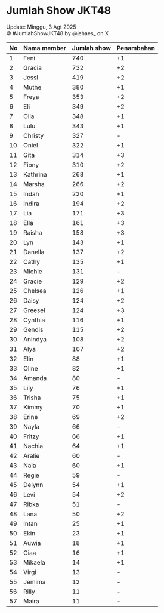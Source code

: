 # Jumlah Show JKT48
Update: Minggu, 3 Agt 2025  
© #JumlahShowJKT48 by @jehaes_ on X

| No | Nama member | Jumlah show | Penambahan |
|----|-------------|-------------|------------|
| 1 | Feni | 740 | +1 |
| 2 | Gracia | 732 | +2 |
| 3 | Jessi | 419 | +2 |
| 4 | Muthe | 380 | +1 |
| 5 | Freya | 353 | +2 |
| 6 | Eli | 349 | +2 |
| 7 | Olla | 348 | +1 |
| 8 | Lulu | 343 | +1 |
| 9 | Christy | 327 | - |
| 10 | Oniel | 322 | +1 |
| 11 | Gita | 314 | +3 |
| 12 | Fiony | 310 | +2 |
| 13 | Kathrina | 268 | +1 |
| 14 | Marsha | 266 | +2 |
| 15 | Indah | 220 | +1 |
| 16 | Indira | 194 | +2 |
| 17 | Lia | 171 | +3 |
| 18 | Ella | 161 | +3 |
| 19 | Raisha | 158 | +3 |
| 20 | Lyn | 143 | +1 |
| 21 | Danella | 137 | +2 |
| 22 | Cathy | 135 | +1 |
| 23 | Michie | 131 | - |
| 24 | Gracie | 129 | +2 |
| 25 | Chelsea | 126 | +1 |
| 26 | Daisy | 124 | +2 |
| 27 | Greesel | 124 | +3 |
| 28 | Cynthia | 116 | +1 |
| 29 | Gendis | 115 | +2 |
| 30 | Anindya | 108 | +2 |
| 31 | Alya | 107 | +2 |
| 32 | Elin | 88 | +1 |
| 33 | Oline | 82 | +1 |
| 34 | Amanda | 80 | - |
| 35 | Lily | 76 | +1 |
| 36 | Trisha | 75 | +1 |
| 37 | Kimmy | 70 | +1 |
| 38 | Erine | 69 | +2 |
| 39 | Nayla | 66 | - |
| 40 | Fritzy | 66 | +1 |
| 41 | Nachia | 64 | +1 |
| 42 | Aralie | 60 | - |
| 43 | Nala | 60 | +1 |
| 44 | Regie | 59 | - |
| 45 | Delynn | 54 | +1 |
| 46 | Levi | 54 | +2 |
| 47 | Ribka | 51 | - |
| 48 | Lana | 50 | +2 |
| 49 | Intan | 25 | +1 |
| 50 | Ekin | 23 | +1 |
| 51 | Auwia | 18 | +1 |
| 52 | Giaa | 16 | +1 |
| 53 | Mikaela | 14 | +1 |
| 54 | Virgi | 13 | - |
| 55 | Jemima | 12 | - |
| 56 | Rilly | 11 | - |
| 57 | Maira | 11 | - |
